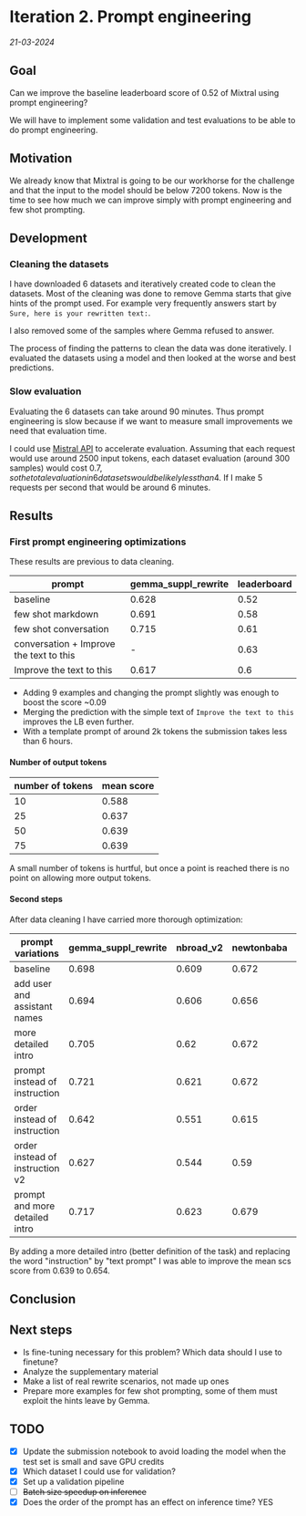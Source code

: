 # Iteration 2. Prompt engineering

_21-03-2024_

<!---
The work is done using short iterations. Each iteration needs to have a very
clear goal. This allows to gain greater knowledge of the problem on each iteration.
--->

## Goal

Can we improve the baseline leaderboard score of 0.52 of Mixtral using prompt engineering?

We will have to implement some validation and test evaluations to be able to do prompt engineering.

## Motivation

We already know that Mixtral is going to be our workhorse for the challenge and that the input to the model should be below 7200 tokens. Now is the time to see how much we can improve simply with prompt engineering and few shot prompting.

## Development

### Cleaning the datasets

I have downloaded 6 datasets and iteratively created code to clean the datasets. Most of the cleaning
was done to remove Gemma starts that give hints of the prompt used. For example very frequently
answers start by `Sure, here is your rewritten text:`.

I also removed some of the samples where Gemma refused to answer.

The process of finding the patterns to clean the data was done iteratively. I evaluated the datasets
using a model and then looked at the worse and best predictions.

### Slow evaluation

Evaluating the 6 datasets can take around 90 minutes. Thus prompt engineering is slow because
if we want to measure small improvements we need that evaluation time.

I could use [Mistral API](https://docs.mistral.ai/platform/pricing/) to accelerate evaluation. Assuming
that each request would use around 2500 input tokens, each dataset evaluation (around 300 samples) would
cost 0.7$, so the total evaluation in 6 datasets would be likely less than 4$. If I make 5 requests per
second that would be around 6 minutes.

## Results

### First prompt engineering optimizations

These results are previous to data cleaning.

| prompt                                  | gemma_suppl_rewrite | leaderboard |
|-----------------------------------------|---------------------|-------------|
| baseline                                | 0.628               | 0.52        |
| few shot markdown                       | 0.691               | 0.58        |
| few shot conversation                   | 0.715               | 0.61        |
| conversation + Improve the text to this | -                   | 0.63        |
| Improve the text to this                | 0.617               | 0.6         |

- Adding 9 examples and changing the prompt slightly was enough to boost the score ~0.09
- Merging the prediction with the simple text of `Improve the text to this` improves the LB even further.
- With a template prompt of around 2k tokens the submission takes less than 6 hours.

#### Number of output tokens

| number of tokens | mean score |
|------------------|------------|
| 10               | 0.588      |
| 25               | 0.637      |
| 50               | 0.639      |
| 75               | 0.639      |

A small number of tokens is hurtful, but once a point is reached there is no point on allowing more
output tokens.

#### Second steps

After data cleaning I have carried more thorough optimization:

| prompt variations               | gemma_suppl_rewrite | nbroad_v2 | newtonbaba | dipamc77 | alexxxsem | galileo | mean  |
|---------------------------------|---------------------|-----------|------------|----------|-----------|---------|-------|
| baseline                        | 0.698               | 0.609     | 0.672      | 0.634    | 0.574     | 0.647   | 0.639 |
| add user and assistant names    | 0.694               | 0.606     | 0.656      | 0.61     | 0.572     | 0.632   | 0.628 |
| more detailed intro             | 0.705               | 0.62      | 0.672      | 0.632    | 0.569     | 0.664   | 0.644 |
| prompt instead of instruction   | 0.721               | 0.621     | 0.672      | 0.633    | 0.572     | 0.662   | 0.647 |
| order instead of instruction    | 0.642               | 0.551     | 0.615      | 0.635    | 0.555     | 0.597   | 0.599 |
| order instead of instruction v2 | 0.627               | 0.544     | 0.59       | 0.612    | 0.545     | 0.584   | 0.584 |
| prompt and more detailed intro  | 0.717               | 0.623     | 0.679      | 0.65     | 0.581     | 0.674   | 0.654 |

By adding a more detailed intro (better definition of the task) and replacing the word "instruction" by
"text prompt" I was able to improve the mean scs score from 0.639 to 0.654.

## Conclusion

## Next steps

- Is fine-tuning necessary for this problem? Which data should I use to finetune?
- Analyze the supplementary material
- Make a list of real rewrite scenarios, not made up ones
- Prepare more examples for few shot prompting, some of them must exploit the hints leave by Gemma.

## TODO

- [x] Update the submission notebook to avoid loading the model when the test set is small and save GPU credits
- [x] Which dataset I could use for validation?
- [x] Set up a validation pipeline
- [ ] ~~Batch size speedup on inference~~
- [x] Does the order of the prompt has an effect on inference time? YES
